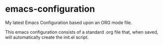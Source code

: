 # emacs-configuration
My latest Emacs Configuration based upon an ORG mode file.

This emacs configuration consists of a standard .org file that, when saved, will automatically create the init.el script.
